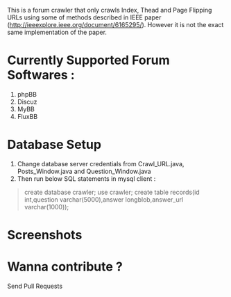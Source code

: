  This is a forum crawler that only crawls Index, Thead and Page Flipping URLs using some of methods described in IEEE paper (http://ieeexplore.ieee.org/document/6165295/). However it is not the exact same implementation of the paper. 

# Currently Supported Forum Softwares : 
 1) phpBB
 2) Discuz
 3) MyBB
 4) FluxBB

# Database Setup
1) Change database server credentials from Crawl_URL.java, Posts_Window.java and Question_Window.java
2) Then run below SQL statements in mysql client :

>create database crawler;
>use crawler;
>create table records(id int,question varchar(5000),answer longblob,answer_url varchar(1000));

# Screenshots 




# Wanna contribute ?
Send Pull Requests

